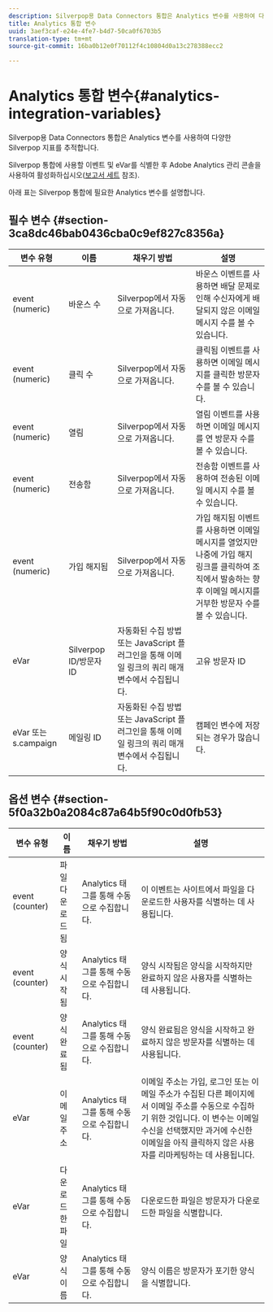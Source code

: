 ```yaml
---
description: Silverpop용 Data Connectors 통합은 Analytics 변수를 사용하여 다양한 Silverpop 지표를 추적합니다.
title: Analytics 통합 변수
uuid: 3aef3caf-e24e-4fe7-b4d7-50ca0f6703b5
translation-type: tm+mt
source-git-commit: 16ba0b12e0f70112f4c10804d0a13c278388ecc2

---
```



# Analytics 통합 변수{#analytics-integration-variables}

Silverpop용 Data Connectors 통합은 Analytics 변수를 사용하여 다양한 Silverpop 지표를 추적합니다.

Silverpop 통합에 사용할 이벤트 및 eVar를 식별한 후 Adobe Analytics 관리 콘솔을 사용하여 활성화하십시오([보고서 세트](https://docs.adobe.com/content/help/ko-KR/analytics/admin/manage-report-suites/report-suites-admin.html) 참조).

아래 표는 Silverpop 통합에 필요한 Analytics 변수를 설명합니다.

## 필수 변수 {#section-3ca8dc46bab0436cba0c9ef827c8356a}

| 변수 유형 |  이름  | 채우기 방법 | 설명 |
|---|---|---|---|
| event (numeric) | 바운스 수 | Silverpop에서 자동으로 가져옵니다. | 바운스 이벤트를 사용하면 배달 문제로 인해 수신자에게 배달되지 않은 이메일 메시지 수를 볼 수 있습니다. |
| event (numeric) | 클릭 수 | Silverpop에서 자동으로 가져옵니다. | 클릭됨 이벤트를 사용하면 이메일 메시지를 클릭한 방문자 수를 볼 수 있습니다. |
| event (numeric) | 열림 | Silverpop에서 자동으로 가져옵니다. | 열림 이벤트를 사용하면 이메일 메시지를 연 방문자 수를 볼 수 있습니다. |
| event (numeric) | 전송함 | Silverpop에서 자동으로 가져옵니다. | 전송함 이벤트를 사용하여 전송된 이메일 메시지 수를 볼 수 있습니다. |
| event (numeric) | 가입 해지됨 | Silverpop에서 자동으로 가져옵니다. | 가입 해지됨 이벤트를 사용하면 이메일 메시지를 열었지만 나중에 가입 해지 링크를 클릭하여 조직에서 발송하는 향후 이메일 메시지를 거부한 방문자 수를 볼 수 있습니다. |
| eVar | Silverpop ID/방문자 ID | 자동화된 수집 방법 또는 JavaScript 플러그인을 통해 이메일 링크의 쿼리 매개 변수에서 수집됩니다. | 고유 방문자 ID |
| eVar 또는 s.campaign | 메일링 ID | 자동화된 수집 방법 또는 JavaScript 플러그인을 통해 이메일 링크의 쿼리 매개 변수에서 수집됩니다. | 캠페인 변수에 저장되는 경우가 많습니다. |

## 옵션 변수 {#section-5f0a32b0a2084c87a64b5f90c0d0fb53}

| 변수 유형 |  이름  | 채우기 방법 | 설명 |
|---|---|---|---|
| event (counter) | 파일 다운로드됨 | Analytics 태그를 통해 수동으로 수집합니다. | 이 이벤트는 사이트에서 파일을 다운로드한 사용자를 식별하는 데 사용됩니다. |
| event (counter) | 양식 시작됨 | Analytics 태그를 통해 수동으로 수집합니다. | 양식 시작됨은 양식을 시작하지만 완료하지 않은 사용자를 식별하는 데 사용됩니다. |
| event (counter) | 양식 완료됨 | Analytics 태그를 통해 수동으로 수집합니다. | 양식 완료됨은 양식을 시작하고 완료하지 않은 방문자를 식별하는 데 사용됩니다. |
| eVar | 이메일 주소 | Analytics 태그를 통해 수동으로 수집합니다. | 이메일 주소는 가입, 로그인 또는 이메일 주소가 수집된 다른 페이지에서 이메일 주소를 수동으로 수집하기 위한 것입니다. 이 변수는 이메일 수신을 선택했지만 과거에 수신한 이메일을 아직 클릭하지 않은 사용자를 리마케팅하는 데 사용됩니다. |
| eVar | 다운로드한 파일 | Analytics 태그를 통해 수동으로 수집합니다. | 다운로드한 파일은 방문자가 다운로드한 파일을 식별합니다. |
| eVar | 양식 이름 | Analytics 태그를 통해 수동으로 수집합니다. | 양식 이름은 방문자가 포기한 양식을 식별합니다. |

